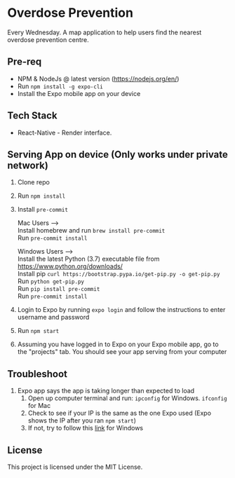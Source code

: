 # Overdose Prevention

Every Wednesday.
A map application to help users find the nearest overdose prevention centre.

## Pre-req
- NPM & NodeJs @ latest version (https://nodejs.org/en/)
- Run `npm install -g expo-cli`
- Install the Expo mobile app on your device

## Tech Stack
- React-Native - Render interface.

## Serving App on device (Only works under private network)
1. Clone repo
2. Run `npm install`
3. Install `pre-commit`

   Mac Users -->\
   Install homebrew and run `brew install pre-commit`\
   Run `pre-commit install`

   Windows Users -->\
   Install the latest Python (3.7) executable file from <https://www.python.org/downloads/>\
   Install pip `curl https://bootstrap.pypa.io/get-pip.py -o get-pip.py`\
   Run `python get-pip.py`\
   Run `pip install pre-commit`\
   Run `pre-commit install`
4. Login to Expo by running `expo login` and follow the instructions to enter username and password
5. Run `npm start`
6. Assuming you have logged in to Expo on your Expo mobile app, go to the "projects" tab. You should see your app serving from your computer

## Troubleshoot
1. Expo app says the app is taking longer than expected to load
    1. Open up computer terminal and run: `ipconfig` for Windows. `ifconfig` for Mac
    2. Check to see if your IP is the same as the one Expo used (Expo shows the IP after you ran `npm start`)
    3. If not, try to follow this [link](https://answers.microsoft.com/en-us/windows/forum/windows_10-networking/adapter-priority-setting-unavailable-in-windows-10/d2b63caa-e77c-4b46-88b5-eeeaee00c306?auth=1) for Windows

## License
This project is licensed under the MIT License.
